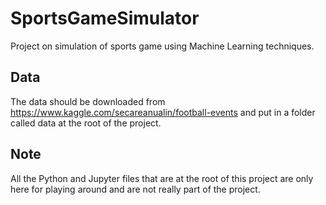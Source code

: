 # SportsGameSimulator
Project on simulation of sports game using Machine Learning techniques.

Data
----

The data should be downloaded from https://www.kaggle.com/secareanualin/football-events and put in a folder called data at the root of the project.

Note
----

All the Python and Jupyter files that are at the root of this project are only here for playing around and are not really part of the project.
